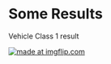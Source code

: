 # Some Results

Vehicle Class 1 result

<a href="https://imgflip.com/gif/2xf4ha"><img src="https://i.imgflip.com/2xf4ha.gif" title="made at imgflip.com"/></a>
